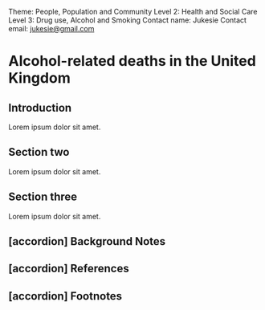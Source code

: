 Theme: People, Population and Community
Level 2: Health and Social Care
Level 3: Drug use, Alcohol and Smoking
Contact name: Jukesie
Contact email: jukesie@gmail.com

# Alcohol-related deaths in the United Kingdom

## Introduction

Lorem ipsum dolor sit amet.

## Section two

Lorem ipsum dolor sit amet.

## Section three

Lorem ipsum dolor sit amet.

## [accordion] Background Notes

## [accordion] References

## [accordion] Footnotes
